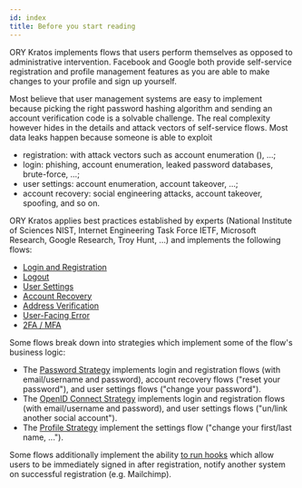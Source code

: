 ```yaml
---
id: index
title: Before you start reading
---
```


ORY Kratos implements flows that users perform themselves as opposed to
administrative intervention. Facebook and Google both provide self-service
registration and profile management features as you are able to make changes to
your profile and sign up yourself.

Most believe that user management systems are easy to implement because picking
the right password hashing algorithm and sending an account verification code is
a solvable challenge. The real complexity however hides in the details and
attack vectors of self-service flows. Most data leaks happen because someone is
able to exploit

- registration: with attack vectors such as account enumeration (), ...;
- login: phishing, account enumeration, leaked password databases, brute-force,
  ...;
- user settings: account enumeration, account takeover, ...;
- account recovery: social engineering attacks, account takeover, spoofing, and
  so on.

ORY Kratos applies best practices established by experts (National Institute of
Sciences NIST, Internet Engineering Task Force IETF, Microsoft Research, Google
Research, Troy Hunt, ...) and implements the following flows:

- [Login and Registration](flows/user-login-user-registration.mdx)
- [Logout](flows/user-logout.md)
- [User Settings](flows/user-settings-profile-management.mdx)
- [Account Recovery](flows/password-reset-account-recovery.md)
- [Address Verification](flows/verify-email-account-activation.mdx)
- [User-Facing Error](flows/user-facing-errors.md)
- [2FA / MFA](flows/2fa-mfa-multi-factor-authentication.md)

Some flows break down into strategies which implement some of the flow's
business logic:

- The [Password Strategy](strategies/username-email-password.mdx) implements
  login and registration flows (with email/username and password), account
  recovery flows ("reset your password"), and user settings flows ("change your
  password").
- The
  [OpenID Connect Strategy](strategies/openid-connect-social-sign-in-oauth2.md)
  implements login and registration flows (with email/username and password),
  and user settings flows ("un/link another social account").
- The [Profile Strategy](strategies/profile.md) implement the settings flow
  ("change your first/last name, ...").

Some flows additionally implement the ability [to run hooks]() which allow users
to be immediately signed in after registration, notify another system on
successful registration (e.g. Mailchimp).
